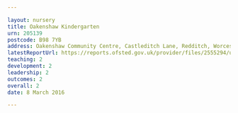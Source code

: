 ```yaml
---

layout: nursery
title: Oakenshaw Kindergarten
urn: 205139
postcode: B98 7YB
address: Oakenshaw Community Centre, Castleditch Lane, Redditch, Worcestershire, B98 7YB
latestReportUrl: https://reports.ofsted.gov.uk/provider/files/2555294/urn/205139.pdf
teaching: 2
development: 2
leadership: 2
outcomes: 2
overall: 2
date: 8 March 2016

---
```

